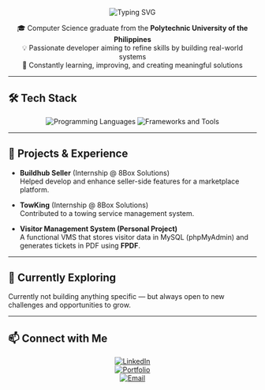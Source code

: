<div align="center">
  
<div align="center">

![Typing SVG](https://readme-typing-svg.herokuapp.com?font=Fira+Code&weight=500&size=28&pause=1000&color=1abc9c&center=true&vCenter=true&width=600&lines=let+greetings+%3D+%22Hello,+World!%22;I'm+Renz+Rey+Sario;)

</div>
 

🎓 Computer Science graduate from the **Polytechnic University of the Philippines**  
💡 Passionate developer aiming to refine skills by building real-world systems  
🚀 Constantly learning, improving, and creating meaningful solutions  

</div>

---

## 🛠 Tech Stack
<div align="center">

<!-- Programming Languages -->
<img src="https://skillicons.dev/icons?i=c,js,php,python" alt="Programming Languages" />

<!-- Frameworks & Tools -->
<img src="https://skillicons.dev/icons?i=react,tailwind,mysql" alt="Frameworks and Tools" />

</div>

---

## 💼 Projects & Experience
- **Buildhub Seller** (Internship @ 8Box Solutions)  
  Helped develop and enhance seller-side features for a marketplace platform.  

- **TowKing** (Internship @ 8Box Solutions)  
  Contributed to a towing service management system.  

- **Visitor Management System (Personal Project)**  
  A functional VMS that stores visitor data in MySQL (phpMyAdmin) and generates tickets in PDF using **FPDF**.  

---

## 🌱 Currently Exploring
Currently not building anything specific — but always open to new challenges and opportunities to grow.  

---

## 📫 Connect with Me
<div align="center">

[![LinkedIn](https://img.shields.io/badge/LinkedIn-Profile-blue?logo=linkedin&logoColor=white)](https://www.linkedin.com/in/renz-rey-sario/)  
[![Portfolio](https://img.shields.io/badge/Portfolio-Website-black?logo=firefox&logoColor=white)](YOUR_PORTFOLIO)  
[![Email](https://img.shields.io/badge/Email-Here-red?logo=gmail&logoColor=white)](mailto:renzreysario312@gmail.com)  

</div>
